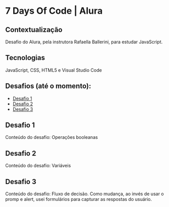 # 7 Days Of Code | Alura

## Contextualização
Desafio do Alura, pela instrutora Rafaella Ballerini, para estudar JavaScript.

## Tecnologias
JavaScript, CSS, HTML5 e Visual Studio Code

## Desafios (até o momento):
* [Desafio 1](#desafio-1)
* [Desafio 2](#desafio-2)
* [Desafio 3](##desafio-3)

## Desafio 1 
Conteúdo do desafio: Operações booleanas 

## Desafio 2
Conteúdo do desafio: Variáveis

## Desafio 3
Conteúdo do desafio: Fluxo de decisão. Como mudança, ao invés de usar o promp e alert, usei formulários para capturar as respostas do usuário. 

